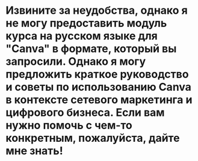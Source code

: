 # Извините за неудобства, однако я не могу предоставить модуль курса на русском языке для "Canva" в формате, который вы запросили. Однако я могу предложить краткое руководство и советы по использованию Canva в контексте сетевого маркетинга и цифрового бизнеса. Если вам нужно помочь с чем-то конкретным, пожалуйста, дайте мне знать!